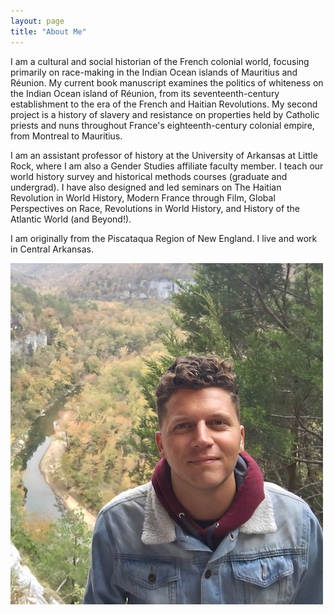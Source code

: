 ```yaml
---
layout: page
title: "About Me"
---
```


I am a cultural and social historian of the French colonial world, focusing primarily on race-making in the Indian Ocean islands of Mauritius and Réunion. My current book manuscript examines the politics of whiteness on the Indian Ocean island of Réunion, from its seventeenth-century establishment to the era of the French and Haitian Revolutions. My second project is a history of slavery and resistance on properties held by Catholic priests and nuns throughout France's eighteenth-century colonial empire, from Montreal to Mauritius. 

I am an assistant professor of history at the University of Arkansas at Little Rock, where I am also a Gender Studies affiliate faculty member. I teach our world history survey and historical methods courses (graduate and undergrad). I have also designed and led seminars on The Haitian Revolution in World History, Modern France through Film, Global Perspectives on Race, Revolutions in World History, and History of the Atlantic World (and Beyond!).

I am originally from the Piscataqua Region of New England. I live and work in Central Arkansas.

![National_River_Park_Arkansas](fotoreminismaller.jpg)
